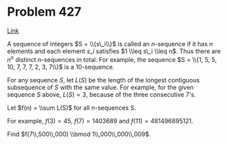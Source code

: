 # Problem 427

[Link](https://projecteuler.net/problem=427)

A sequence of integers $S = \\{s\_i\\}$ is called an $n$-sequence if it has $n$ elements and each element $s\_i$ satisfies $1 \\leq s\_i \\leq n$. Thus there are $n^n$ distinct $n$-sequences in total. For example, the sequence $S = \\{1, 5, 5, 10, 7, 7, 7, 2, 3, 7\\}$ is a $10$-sequence.

For any sequence $S$, let $L(S)$ be the length of the longest contiguous subsequence of $S$ with the same value. For example, for the given sequence $S$ above, $L(S) = 3$, because of the three consecutive $7$'s.

Let $f(n) = \\sum L(S)$ for all $n$-sequences S.

For example, $f(3) = 45$, $f(7) = 1403689$ and $f(11) = 481496895121$.

Find $f(7\\,500\\,000) \\bmod 1\\,000\\,000\\,009$.